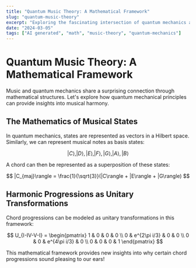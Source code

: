 ```yaml
---
title: "Quantum Music Theory: A Mathematical Framework"
slug: "quantum-music-theory"
excerpt: "Exploring the fascinating intersection of quantum mechanics and music theory through mathematical modeling"
date: "2024-03-05"
tags: ["AI generated", "math", "music-theory", "quantum-mechanics"]
---
```


# Quantum Music Theory: A Mathematical Framework

Music and quantum mechanics share a surprising connection through mathematical structures. Let's explore how quantum mechanical principles can provide insights into musical harmony.

## The Mathematics of Musical States

In quantum mechanics, states are represented as vectors in a Hilbert space. Similarly, we can represent musical notes as basis states:

$$
|C\rangle, |D\rangle, |E\rangle, |F\rangle, |G\rangle, |A\rangle, |B\rangle
$$

A chord can then be represented as a superposition of these states:

$$
|C_{maj}\rangle = \frac{1}{\sqrt{3}}(|C\rangle + |E\rangle + |G\rangle)
$$

## Harmonic Progressions as Unitary Transformations

Chord progressions can be modeled as unitary transformations in this framework:

$$
U_{I-IV-V-I} = \begin{pmatrix} 
1 & 0 & 0 & 0 \\
0 & e^{2\pi i/3} & 0 & 0 \\
0 & 0 & e^{4\pi i/3} & 0 \\
0 & 0 & 0 & 1
\end{pmatrix}
$$

This mathematical framework provides new insights into why certain chord progressions sound pleasing to our ears!
